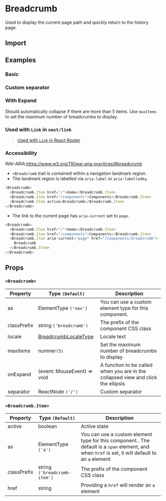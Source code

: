 # Breadcrumb

Used to display the current page path and quickly return to the history page.

## Import

<!--{include:<import-guide>}-->

## Examples

### Basic

<!--{include:`basic.md`}-->

### Custom separator

<!--{include:`separator.md`}-->

### With Expand

Should automatically collapse if there are more than 5 items. Use `maxItems` to set the maximum number of breadcrumbs to display.

<!--{include:`max-items.md`}-->

### Used with `Link` in `next/link`

<!--{include:`with-router.md`}-->

> [ Used with `Link` in React Router](/guide/composition/#react-router-dom)

### Accessibility

WAI-ARIA:https://www.w3.org/TR/wai-aria-practices/#breadcrumb

- `<Breadcrumb` trail is contained within a navigation landmark region.
- The landmark region is labelled via `aria-label` or `aria-labelledby`.

```js
<Breadcrumb>
  <Breadcrumb.Item href="/">Home</Breadcrumb.Item>
  <Breadcrumb.Item href="/components">Components</Breadcrumb.Item>
  <Breadcrumb.Item active>Breadcrumb</Breadcrumb.Item>
</Breadcrumb>
```

- The link to the current page has `aria-current` set to `page`.

```js
<Breadcrumb>
  <Breadcrumb.Item href="/">Home</Breadcrumb.Item>
  <Breadcrumb.Item href="/components">Components</Breadcrumb.Item>
  <Breadcrumb.Item aria-current="page" href="/components/breadcrumb">
    Breadcrumb
  </Breadcrumb.Item>
</Breadcrumb>
```

## Props

### `<Breadcrumb>`

| Property    | Type `(Default)`                                | Description                                                                       |
| ----------- | ----------------------------------------------- | --------------------------------------------------------------------------------- |
| as          | ElementType `('nav')`                           | You can use a custom element type for this component.                             |
| classPrefix | string `('breadcrumb')`                         | The prefix of the component CSS class                                             |
| locale      | [BreadcrumbLocaleType](/guide/i18n/#breadcrumb) | Locale text                                                                       |
| maxItems    | numner`(5)`                                     | Set the maximum number of breadcrumbs to display                                  |
| onExpand    | (event: MouseEvent) => void                     | A function to be called when you are in the collapsed view and click the ellipsis |
| separator   | ReactNode `('/')`                               | Custom separator                                                                  |

### `<Breadcrumb.Item>`

| Property    | Type `(Default)`             | Description                                                                                                                                       |
| ----------- | ---------------------------- | ------------------------------------------------------------------------------------------------------------------------------------------------- |
| active      | boolean                      | Active state                                                                                                                                      |
| as          | ElementType `('a')`          | You can use a custom element type for this component.. The default is a `span` element, and when `href` is set, it will default to an `a` element |
| classPrefix | string `('breadcrumb-item')` | The prefix of the component CSS class                                                                                                             |
| href        | string                       | Providing a `href` will render an `a` element                                                                                                     |

